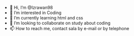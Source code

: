 - 👋 Hi, I’m @Izrawan98
- 👀 I’m interested in Coding
- 🌱 I’m currently learning html and css
- 💞️ I’m looking to collaborate on study about coding
- 📫 How to reach me, contact sala by e-mail or by telephone

<!---
Izrawan98/Izrawan98 is a ✨ special ✨ repository because its `README.md` (this file) appears on your GitHub profile.
You can click the Preview link to take a look at your changes.
--->
